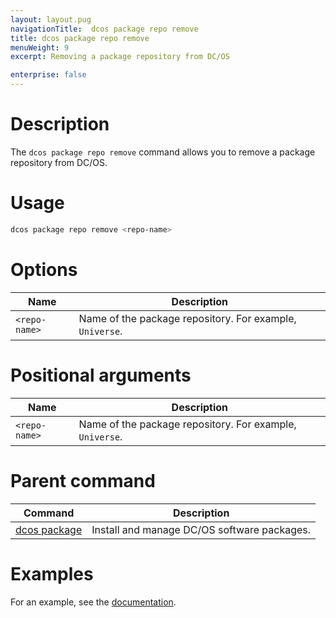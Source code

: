 ```yaml
---
layout: layout.pug
navigationTitle:  dcos package repo remove
title: dcos package repo remove
menuWeight: 9
excerpt: Removing a package repository from DC/OS

enterprise: false
---
```



# Description
The `dcos package repo remove` command allows you to remove a package repository from DC/OS.

# Usage

```bash
dcos package repo remove <repo-name> 
```

# Options

| Name |  Description |
|---------|-------------|
| `<repo-name>`   |   Name of the package repository. For example, `Universe`. |

# Positional arguments

| Name |  Description |
|---------|-------------|
| `<repo-name>`   |   Name of the package repository. For example, `Universe`. |

# Parent command

| Command | Description |
|---------|-------------|
| [dcos package](/1.12/cli/command-reference/dcos-package/)   | Install and manage DC/OS software packages. |

# Examples

For an example, see the [documentation](/1.12/administering-clusters/repo/).
